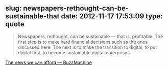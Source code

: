 slug: newspapers-rethought-can-be-sustainable-that
date: 2012-11-17 17:53:09
type: quote
---

> Newspapers, rethought, can be sustainable — that is, profitable. The first step is to make hard financial decisions such as the ones discussed here. The next is to make the transition to digital, to put digital first, to become sustainable digital enterprises.

[The news we can afford — BuzzMachine](http://buzzmachine.com/2012/09/06/the-news-we-can-afford/)
